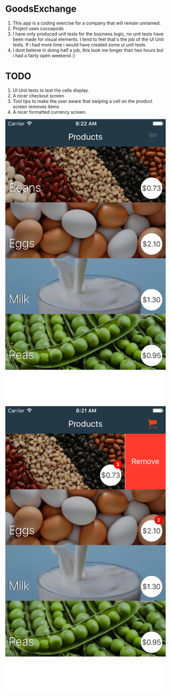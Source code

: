 # GoodsExchange

1. This app is a coding exercise for a company that will remain unnamed.
2. Project uses cocoapods
3. I have only produced unit tests for the business logic, no unit tests have been made for visual elements. I tend to feel that's the job of the UI Unit tests. If i had more time i would have created some ui unit tests.
4. I dont beleive in doing half a job, this took me longer than two hours but i had a fairly open weekend :)

# TODO

1. UI Unit tests to test the cells display.
2. A nicer checkout screen
3. Tool tips to make the user aware that swiping a cell on the product screen removes items
4. A nicer formatted currency screen.


![default](https://github.com/Reedyuk/GoodsExchange/blob/master/screenshots/default.png)
![remove](https://github.com/Reedyuk/GoodsExchange/blob/master/screenshots/remove.png)
